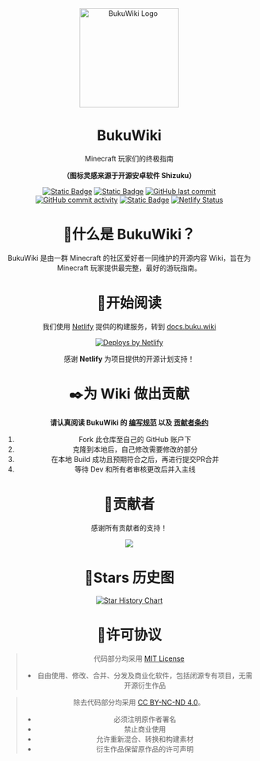 <div align="center">
  <div>
    <img src="./static/img/logo.svg" alt="BukuWiki Logo" height="200" width="200"/>
  </div>

# BukuWiki

Minecraft 玩家们的终极指南

**（图标灵感来源于开源安卓软件 Shizuku）**

</div>

<p>

</p>

<p align="center">
  <a href="https://docusaurus.io/"><img alt="Static Badge" src="https://img.shields.io/badge/Build-Docusaurus-3ECC5F?style=flat-square&logo=docusaurus"></a>
  <a href="https://creativecommons.org/licenses/by-nc-sa/4.0/deed.en"><img alt="Static Badge" src="https://img.shields.io/badge/License-CC_BY--NC--SA_4.0-ED592F?style=flat-square&logo=creativecommons"></a>
  <a href="https://github.com/Moralts/BukuWiki/commits/main/"><img alt="GitHub last commit" src="https://img.shields.io/github/last-commit/Moralts/BukuWiki?style=flat-square&logo=github"></a>
  <a href="https://github.com/Moralts/BukuWiki/commits/main/"><img alt="GitHub commit activity" src="https://img.shields.io/github/commit-activity/m/Moralts/BukuWiki?style=flat-square&logo=github"></a>
  <a href="https://netlify.com/"><img alt="Static Badge" src="https://img.shields.io/badge/Pages-Netlify-%2300C7B7?style=flat-square&logo=netlify"></a>
  <a href="https://app.netlify.com/projects/buku-wiki/deploys"><img alt="Netlify Status" src="https://api.netlify.com/api/v1/badges/afd899bf-7512-49f3-9eab-6432a7902425/deploy-status"></a>
</p>

<div align="center">
<h1 align="center">🤔什么是 BukuWiki？</h1>

BukuWiki 是由一群 Minecraft 的社区爱好者一同维护的开源内容 Wiki，旨在为 Minecraft 玩家提供最完整，最好的游玩指南。

<h1 align="center">📖开始阅读</h1>

我们使用 [Netlify](https://www.netlify.com/) 提供的构建服务，转到 [docs.buku.wiki](https://docs.buku.wiki/)

<a href="https://www.netlify.com">
  <img src="https://www.netlify.com/assets/badges/netlify-badge-color-accent.svg" alt="Deploys by Netlify" />
</a>

感谢 **Netlify** 为项目提供的开源计划支持！

<h1 align="center">✒️为 Wiki 做出贡献</h1>

**请认真阅读 BukuWiki 的 [编写规范](https://docs.buku.wiki/write-specifications) 以及 [贡献者条约](https://docs.buku.wiki/contributor-conventions)**

1. Fork 此仓库至自己的 GitHub 账户下
2. 克隆到本地后，自己修改需要修改的部分
3. 在本地 Build 成功且预期符合之后，再进行提交PR合并
4. 等待 Dev 和所有者审核更改后并入主线

<h1 align="center">🌸贡献者</h1>

感谢所有贡献者的支持！

<a href="https://github.com/Moralts/BukuWiki/graphs/contributors">
  <img src="https://contrib.rocks/image?repo=Moralts/Bukuwiki" />
</a>

<h1 align="center">🌟Stars 历史图</h1>

[![Star History Chart](https://api.star-history.com/svg?repos=Moralts/BukuWiki&type=Date)](https://www.star-history.com/#Moralts/BukuWiki&Date)

<h1 align="center">📄许可协议</h1>

> 代码部分均采用 [MIT License](https://opensource.org/license/MIT)
>
> - 自由使用、修改、合并、分发及商业化软件，包括闭源专有项目，无需开源衍生作品

> 除去代码部分均采用 [CC BY-NC-ND 4.0](https://creativecommons.org/licenses/by-nc-nd/4.0/deed.zh)。
>
> - 必须注明原作者署名
> - 禁止商业使用
> - 允许重新混合、转换和构建素材
> - 衍生作品保留原作品的许可声明

</div>
